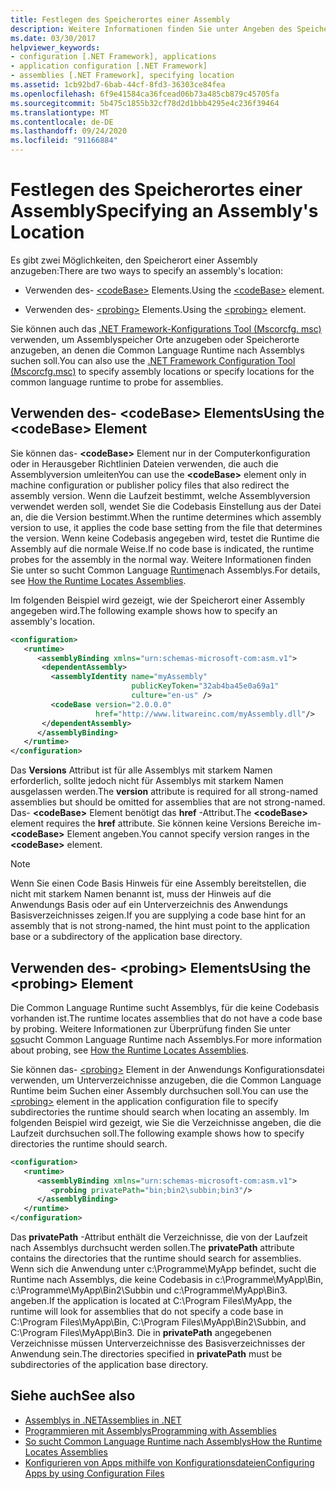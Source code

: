 ```yaml
---
title: Festlegen des Speicherortes einer Assembly
description: Weitere Informationen finden Sie unter Angeben des Speicher Orts einer Assembly in .net mit dem CodeBase-Element oder dem probingelement in einer XML-Konfigurationsdatei.
ms.date: 03/30/2017
helpviewer_keywords:
- configuration [.NET Framework], applications
- application configuration [.NET Framework]
- assemblies [.NET Framework], specifying location
ms.assetid: 1cb92bd7-6bab-44cf-8fd3-36303ce84fea
ms.openlocfilehash: 6f9e41584ca36fcead06b73a485cb879c45705fa
ms.sourcegitcommit: 5b475c1855b32cf78d2d1bbb4295e4c236f39464
ms.translationtype: MT
ms.contentlocale: de-DE
ms.lasthandoff: 09/24/2020
ms.locfileid: "91166884"
---
```

# <a name="specifying-an-assemblys-location"></a><span data-ttu-id="794ce-103">Festlegen des Speicherortes einer Assembly</span><span class="sxs-lookup"><span data-stu-id="794ce-103">Specifying an Assembly's Location</span></span>

<span data-ttu-id="794ce-104">Es gibt zwei Möglichkeiten, den Speicherort einer Assembly anzugeben:</span><span class="sxs-lookup"><span data-stu-id="794ce-104">There are two ways to specify an assembly's location:</span></span>  
  
- <span data-ttu-id="794ce-105">Verwenden des- [\<codeBase>](./file-schema/runtime/codebase-element.md) Elements.</span><span class="sxs-lookup"><span data-stu-id="794ce-105">Using the [\<codeBase>](./file-schema/runtime/codebase-element.md) element.</span></span>  
  
- <span data-ttu-id="794ce-106">Verwenden des- [\<probing>](./file-schema/runtime/probing-element.md) Elements.</span><span class="sxs-lookup"><span data-stu-id="794ce-106">Using the [\<probing>](./file-schema/runtime/probing-element.md) element.</span></span>  
  
 <span data-ttu-id="794ce-107">Sie können auch das [.NET Framework-Konfigurations Tool (Mscorcfg. msc)](/previous-versions/dotnet/netframework-4.0/2bc0cxhc(v=vs.100)) verwenden, um Assemblyspeicher Orte anzugeben oder Speicherorte anzugeben, an denen die Common Language Runtime nach Assemblys suchen soll.</span><span class="sxs-lookup"><span data-stu-id="794ce-107">You can also use the [.NET Framework Configuration Tool (Mscorcfg.msc)](/previous-versions/dotnet/netframework-4.0/2bc0cxhc(v=vs.100)) to specify assembly locations or specify locations for the common language runtime to probe for assemblies.</span></span>  
  
## <a name="using-the-codebase-element"></a><span data-ttu-id="794ce-108">Verwenden des- \<codeBase> Elements</span><span class="sxs-lookup"><span data-stu-id="794ce-108">Using the \<codeBase> Element</span></span>  

 <span data-ttu-id="794ce-109">Sie können das- **\<codeBase>** Element nur in der Computerkonfiguration oder in Herausgeber Richtlinien Dateien verwenden, die auch die Assemblyversion umleiten</span><span class="sxs-lookup"><span data-stu-id="794ce-109">You can use the **\<codeBase>** element only in machine configuration or publisher policy files that also redirect the assembly version.</span></span> <span data-ttu-id="794ce-110">Wenn die Laufzeit bestimmt, welche Assemblyversion verwendet werden soll, wendet Sie die Codebasis Einstellung aus der Datei an, die die Version bestimmt.</span><span class="sxs-lookup"><span data-stu-id="794ce-110">When the runtime determines which assembly version to use, it applies the code base setting from the file that determines the version.</span></span> <span data-ttu-id="794ce-111">Wenn keine Codebasis angegeben wird, testet die Runtime die Assembly auf die normale Weise.</span><span class="sxs-lookup"><span data-stu-id="794ce-111">If no code base is indicated, the runtime probes for the assembly in the normal way.</span></span> <span data-ttu-id="794ce-112">Weitere Informationen finden Sie unter so sucht Common Language [Runtime](../deployment/how-the-runtime-locates-assemblies.md)nach Assemblys.</span><span class="sxs-lookup"><span data-stu-id="794ce-112">For details, see [How the Runtime Locates Assemblies](../deployment/how-the-runtime-locates-assemblies.md).</span></span>  
  
 <span data-ttu-id="794ce-113">Im folgenden Beispiel wird gezeigt, wie der Speicherort einer Assembly angegeben wird.</span><span class="sxs-lookup"><span data-stu-id="794ce-113">The following example shows how to specify an assembly's location.</span></span>  
  
```xml  
<configuration>  
   <runtime>  
      <assemblyBinding xmlns="urn:schemas-microsoft-com:asm.v1">  
       <dependentAssembly>  
         <assemblyIdentity name="myAssembly"  
                           publicKeyToken="32ab4ba45e0a69a1"  
                           culture="en-us" />  
         <codeBase version="2.0.0.0"  
                   href="http://www.litwareinc.com/myAssembly.dll"/>  
       </dependentAssembly>  
      </assemblyBinding>  
   </runtime>  
</configuration>  
```  
  
 <span data-ttu-id="794ce-114">Das **Versions** Attribut ist für alle Assemblys mit starkem Namen erforderlich, sollte jedoch nicht für Assemblys mit starkem Namen ausgelassen werden.</span><span class="sxs-lookup"><span data-stu-id="794ce-114">The **version** attribute is required for all strong-named assemblies but should be omitted for assemblies that are not strong-named.</span></span> <span data-ttu-id="794ce-115">Das- **\<codeBase>** Element benötigt das **href** -Attribut.</span><span class="sxs-lookup"><span data-stu-id="794ce-115">The **\<codeBase>** element requires the **href** attribute.</span></span> <span data-ttu-id="794ce-116">Sie können keine Versions Bereiche im- **\<codeBase>** Element angeben.</span><span class="sxs-lookup"><span data-stu-id="794ce-116">You cannot specify version ranges in the **\<codeBase>** element.</span></span>  
  
> [!NOTE]
> <span data-ttu-id="794ce-117">Wenn Sie einen Code Basis Hinweis für eine Assembly bereitstellen, die nicht mit starkem Namen benannt ist, muss der Hinweis auf die Anwendungs Basis oder auf ein Unterverzeichnis des Anwendungs Basisverzeichnisses zeigen.</span><span class="sxs-lookup"><span data-stu-id="794ce-117">If you are supplying a code base hint for an assembly that is not strong-named, the hint must point to the application base or a subdirectory of the application base directory.</span></span>  
  
## <a name="using-the-probing-element"></a><span data-ttu-id="794ce-118">Verwenden des- \<probing> Elements</span><span class="sxs-lookup"><span data-stu-id="794ce-118">Using the \<probing> Element</span></span>  

 <span data-ttu-id="794ce-119">Die Common Language Runtime sucht Assemblys, für die keine Codebasis vorhanden ist.</span><span class="sxs-lookup"><span data-stu-id="794ce-119">The runtime locates assemblies that do not have a code base by probing.</span></span> <span data-ttu-id="794ce-120">Weitere Informationen zur Überprüfung finden Sie unter [so](../deployment/how-the-runtime-locates-assemblies.md)sucht Common Language Runtime nach Assemblys.</span><span class="sxs-lookup"><span data-stu-id="794ce-120">For more information about probing, see [How the Runtime Locates Assemblies](../deployment/how-the-runtime-locates-assemblies.md).</span></span>  
  
 <span data-ttu-id="794ce-121">Sie können das- [\<probing>](./file-schema/runtime/probing-element.md) Element in der Anwendungs Konfigurationsdatei verwenden, um Unterverzeichnisse anzugeben, die die Common Language Runtime beim Suchen einer Assembly durchsuchen soll.</span><span class="sxs-lookup"><span data-stu-id="794ce-121">You can use the [\<probing>](./file-schema/runtime/probing-element.md) element in the application configuration file to specify subdirectories the runtime should search when locating an assembly.</span></span> <span data-ttu-id="794ce-122">Im folgenden Beispiel wird gezeigt, wie Sie die Verzeichnisse angeben, die die Laufzeit durchsuchen soll.</span><span class="sxs-lookup"><span data-stu-id="794ce-122">The following example shows how to specify directories the runtime should search.</span></span>  
  
```xml  
<configuration>  
   <runtime>  
      <assemblyBinding xmlns="urn:schemas-microsoft-com:asm.v1">  
         <probing privatePath="bin;bin2\subbin;bin3"/>  
      </assemblyBinding>  
   </runtime>  
</configuration>  
```  
  
 <span data-ttu-id="794ce-123">Das **privatePath** -Attribut enthält die Verzeichnisse, die von der Laufzeit nach Assemblys durchsucht werden sollen.</span><span class="sxs-lookup"><span data-stu-id="794ce-123">The **privatePath** attribute contains the directories that the runtime should search for assemblies.</span></span> <span data-ttu-id="794ce-124">Wenn sich die Anwendung unter c:\Programme\MyApp befindet, sucht die Runtime nach Assemblys, die keine Codebasis in c:\Programme\MyApp\Bin, c:\Programme\MyApp\Bin2\Subbin und c:\Programme\MyApp\Bin3. angeben.</span><span class="sxs-lookup"><span data-stu-id="794ce-124">If the application is located at C:\Program Files\MyApp, the runtime will look for assemblies that do not specify a code base in C:\Program Files\MyApp\Bin, C:\Program Files\MyApp\Bin2\Subbin, and C:\Program Files\MyApp\Bin3.</span></span> <span data-ttu-id="794ce-125">Die in **privatePath** angegebenen Verzeichnisse müssen Unterverzeichnisse des Basisverzeichnisses der Anwendung sein.</span><span class="sxs-lookup"><span data-stu-id="794ce-125">The directories specified in **privatePath** must be subdirectories of the application base directory.</span></span>  
  
## <a name="see-also"></a><span data-ttu-id="794ce-126">Siehe auch</span><span class="sxs-lookup"><span data-stu-id="794ce-126">See also</span></span>

- [<span data-ttu-id="794ce-127">Assemblys in .NET</span><span class="sxs-lookup"><span data-stu-id="794ce-127">Assemblies in .NET</span></span>](../../standard/assembly/index.md)
- [<span data-ttu-id="794ce-128">Programmieren mit Assemblys</span><span class="sxs-lookup"><span data-stu-id="794ce-128">Programming with Assemblies</span></span>](../../standard/assembly/index.md)
- [<span data-ttu-id="794ce-129">So sucht Common Language Runtime nach Assemblys</span><span class="sxs-lookup"><span data-stu-id="794ce-129">How the Runtime Locates Assemblies</span></span>](../deployment/how-the-runtime-locates-assemblies.md)
- [<span data-ttu-id="794ce-130">Konfigurieren von Apps mithilfe von Konfigurationsdateien</span><span class="sxs-lookup"><span data-stu-id="794ce-130">Configuring Apps by using Configuration Files</span></span>](index.md)
